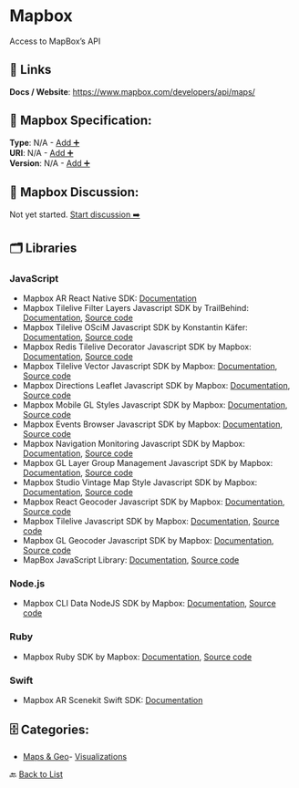 # Mapbox

Access to MapBox’s API

##  🔗 Links
**Docs / Website**: https://www.mapbox.com/developers/api/maps/

## 🧬 Mapbox Specification:
**Type**: N/A - [Add ➕](https://github.com/apis-list/apis-list/edit/main/apis.yaml#11962)  
**URI**: N/A - [Add ➕](https://github.com/apis-list/apis-list/edit/main/apis.yaml#11962)  
**Version**: N/A - [Add ➕](https://github.com/apis-list/apis-list/edit/main/apis.yaml#11962)

## 💬 Mapbox Discussion:
Not yet started. [Start discussion ➡️](https://github.com/apis-list/apis-list/discussions/new)

## 🗂️ Libraries
### JavaScript
- Mapbox AR React Native SDK: [Documentation](https://github.com/mapbox/react-native-mapbox-ar)
- Mapbox Tilelive Filter Layers Javascript SDK by TrailBehind: [Documentation](https://github.com/mapbox/tilelive), [Source code](https://github.com/trailbehind/tilelive-filter-layers)
- Mapbox Tilelive OSciM Javascript SDK by Konstantin Käfer: [Documentation](https://github.com/kkaefer/tilelive-oscim/blob/master/README.md), [Source code](https://github.com/kkaefer/tilelive-oscim)
- Mapbox Redis Tilelive Decorator Javascript SDK by Mapbox: [Documentation](https://www.mapbox.com/vector-tiles/), [Source code](https://github.com/mapbox/tilelive-decorator)
- Mapbox Tilelive Vector Javascript SDK by Mapbox: [Documentation](https://github.com/mapbox/tilelive/blob/master/API.md), [Source code](https://github.com/mapbox/tilelive-vector)
- Mapbox Directions Leaflet Javascript SDK by Mapbox: [Documentation](https://github.com/mapbox/mapbox-directions.js/blob/mb-pages/API.md), [Source code](https://github.com/mapbox/mapbox-directions.js)
- Mapbox Mobile GL Styles Javascript SDK by Mapbox: [Documentation](https://www.mapbox.com/mapbox-gl-js/api/), [Source code](https://github.com/mapbox/mapbox-gl-styles)
- Mapbox Events Browser Javascript SDK by Mapbox: [Documentation](https://www.mapbox.com/mapbox-gl-js/api/#events), [Source code](https://github.com/mapbox/mapbox-events)
- Mapbox Navigation Monitoring Javascript SDK by Mapbox: [Documentation](https://www.mapbox.com/directions/), [Source code](https://github.com/mapbox/navigation.js)
- Mapbox GL Layer Group Management Javascript SDK by Mapbox: [Documentation](https://www.mapbox.com/mapbox-gl-js/plugins/), [Source code](https://github.com/mapbox/mapbox-gl-layer-groups)
- Mapbox Studio Vintage Map Style Javascript SDK by Mapbox: [Documentation](https://www.mapbox.com/mapbox-studio/), [Source code](https://github.com/mapbox/mapbox-gl-vintage-style)
- Mapbox React Geocoder Javascript SDK by Mapbox: [Documentation](https://www.mapbox.com/geocoding/#for-developers), [Source code](https://github.com/mapbox/react-geocoder)
- Mapbox Tilelive Javascript SDK by Mapbox: [Documentation](https://www.mapbox.com/about/open/), [Source code](https://github.com/mapbox/tilelive)
- Mapbox GL Geocoder Javascript SDK by Mapbox: [Documentation](https://www.mapbox.com/api-documentation/#geocoding), [Source code](https://github.com/mapbox/mapbox-gl-geocoder)
- MapBox JavaScript Library: [Documentation](https://www.mapbox.com/mapbox.js/api/v2.1.2/), [Source code](https://github.com/mapbox/mapbox.js/)
### Node.js
- Mapbox CLI Data NodeJS SDK by Mapbox: [Documentation](https://www.mapbox.com/data-platform/), [Source code](https://github.com/mapbox/mapbox-data-cli)
### Ruby
- Mapbox Ruby SDK by Mapbox: [Documentation](https://github.com/mapbox/mapbox-sdk-rb/blob/master/README.md), [Source code](https://github.com/mapbox/mapbox-sdk-rb)
### Swift
- Mapbox AR Scenekit Swift SDK: [Documentation](https://github.com/mapbox/mapbox-scenekit)


## 🗄️ Categories:
- [Maps & Geo](https://github.com/apis-list/apis-list#maps--geo-)- [Visualizations](https://github.com/apis-list/apis-list#visualizations-)

🔙  [Back to List](https://github.com/apis-list/apis-list)
